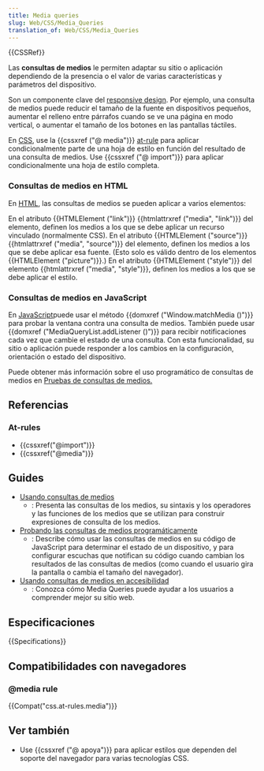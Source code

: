 ```yaml
---
title: Media queries
slug: Web/CSS/Media_Queries
translation_of: Web/CSS/Media_Queries
---
```


{{CSSRef}}

Las **consultas de medios** le permiten adaptar su sitio o aplicación dependiendo de la presencia o el valor de varias características y parámetros del dispositivo.

Son un componente clave del [responsive design](/es/docs/Web/Apps/Progressive/Responsive). Por ejemplo, una consulta de medios puede reducir el tamaño de la fuente en dispositivos pequeños, aumentar el relleno entre párrafos cuando se ve una página en modo vertical, o aumentar el tamaño de los botones en las pantallas táctiles.

En [CSS](/es/docs/Web/CSS), use la {{cssxref ("@ media")}} [at-rule](/es/docs/Web/CSS/At-rule) para aplicar condicionalmente parte de una hoja de estilo en función del resultado de una consulta de medios. Use {{cssxref ("@ import")}} para aplicar condicionalmente una hoja de estilo completa.

### Consultas de medios en HTML

En [HTML](/es/docs/Web/HTML), las consultas de medios se pueden aplicar a varios elementos:

En el atributo {{HTMLElement ("link")}} {{htmlattrxref ("media", "link")}} del elemento, definen los medios a los que se debe aplicar un recurso vinculado (normalmente CSS).
En el atributo {{HTMLElement ("source")}} {{htmlattrxref ("media", "source")}} del elemento, definen los medios a los que se debe aplicar esa fuente. (Esto solo es válido dentro de los elementos {{HTMLElement ("picture")}}.)
En el atributo {{HTMLElement ("style")}} del elemento {{htmlattrxref ("media", "style")}}, definen los medios a los que se debe aplicar el estilo.

### Consultas de medios en JavaScript

En [JavaScript](/es/docs/Web/JavaScript)puede usar el método {{domxref ("Window.matchMedia ()")}} para probar la ventana contra una consulta de medios. También puede usar {{domxref ("MediaQueryList.addListener ()")}} para recibir notificaciones cada vez que cambie el estado de una consulta. Con esta funcionalidad, su sitio o aplicación puede responder a los cambios en la configuración, orientación o estado del dispositivo.

Puede obtener más información sobre el uso programático de consultas de medios en [Pruebas de consultas de medios.](/es/docs/Web/CSS/Media_Queries/Testing_media_queries)

## Referencias

### At-rules

- {{cssxref("@import")}}
- {{cssxref("@media")}}

## Guides

- [Usando consultas de medios](/es/docs/Web/CSS/Media_Queries/Using_media_queries)
  - : Presenta las consultas de los medios, su sintaxis y los operadores y las funciones de los medios que se utilizan para construir expresiones de consulta de los medios.
- [Probando las consultas de medios programáticamente](/es/docs/Web/CSS/Media_Queries/Testing_media_queries)
  - : Describe cómo usar las consultas de medios en su código de JavaScript para determinar el estado de un dispositivo, y para configurar escuchas que notifican su código cuando cambian los resultados de las consultas de medios (como cuando el usuario gira la pantalla o cambia el tamaño del navegador).
- [Usando consultas de medios en accesibilidad](/es/docs/Web/CSS/Media_Queries/Using_Media_Queries_for_Accessibility)
  - : Conozca cómo Media Queries puede ayudar a los usuarios a comprender mejor su sitio web.

## Especificaciones

{{Specifications}}

## Compatibilidades con navegadores

### @media rule

{{Compat("css.at-rules.media")}}

## Ver también

- Use {{cssxref ("@ apoya")}} para aplicar estilos que dependen del soporte del navegador para varias tecnologías CSS.
